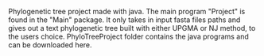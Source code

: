 Phylogenetic tree project made with java. The main program "Project" is found in the "Main" package. It only takes in input fasta files paths and gives out a text phylogenetic tree built with either UPGMA or NJ method, to the users choice.
PhyloTreeProject folder contains the java programs and can be downloaded here. 
